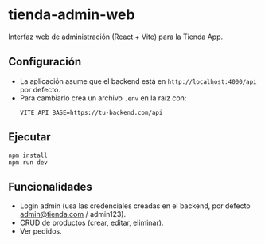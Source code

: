 # tienda-admin-web

Interfaz web de administración (React + Vite) para la Tienda App.

## Configuración

- La aplicación asume que el backend está en `http://localhost:4000/api` por defecto.
- Para cambiarlo crea un archivo `.env` en la raíz con:
  ```
  VITE_API_BASE=https://tu-backend.com/api
  ```

## Ejecutar

```
npm install
npm run dev
```

## Funcionalidades

- Login admin (usa las credenciales creadas en el backend, por defecto admin@tienda.com / admin123).
- CRUD de productos (crear, editar, eliminar).
- Ver pedidos.
